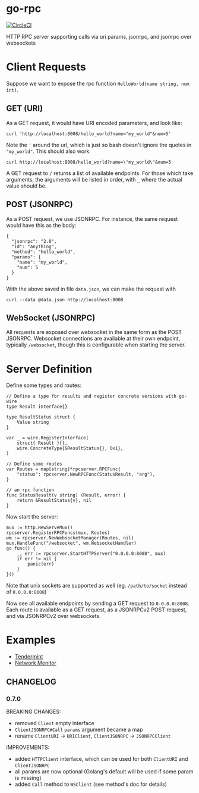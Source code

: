 # go-rpc

[![CircleCI](https://circleci.com/gh/tendermint/go-rpc.svg?style=svg)](https://circleci.com/gh/tendermint/go-rpc)

HTTP RPC server supporting calls via uri params, jsonrpc, and jsonrpc over websockets

# Client Requests

Suppose we want to expose the rpc function `HelloWorld(name string, num int)`.

## GET (URI)

As a GET request, it would have URI encoded parameters, and look like:

```
curl 'http://localhost:8008/hello_world?name="my_world"&num=5'
```

Note the `'` around the url, which is just so bash doesn't ignore the quotes in `"my_world"`.
This should also work:

```
curl http://localhost:8008/hello_world?name=\"my_world\"&num=5
```

A GET request to `/` returns a list of available endpoints.
For those which take arguments, the arguments will be listed in order, with `_` where the actual value should be.

## POST (JSONRPC)

As a POST request, we use JSONRPC. For instance, the same request would have this as the body:

```
{
  "jsonrpc": "2.0",
  "id": "anything",
  "method": "hello_world",
  "params": {
    "name": "my_world",
    "num": 5
  }
}
```

With the above saved in file `data.json`, we can make the request with

```
curl --data @data.json http://localhost:8008
```

## WebSocket (JSONRPC)

All requests are exposed over websocket in the same form as the POST JSONRPC.
Websocket connections are available at their own endpoint, typically `/websocket`,
though this is configurable when starting the server.

# Server Definition

Define some types and routes:

```
// Define a type for results and register concrete versions with go-wire
type Result interface{}

type ResultStatus struct {
	Value string
}

var _ = wire.RegisterInterface(
	struct{ Result }{},
	wire.ConcreteType{&ResultStatus{}, 0x1},
)

// Define some routes
var Routes = map[string]*rpcserver.RPCFunc{
	"status": rpcserver.NewRPCFunc(StatusResult, "arg"),
}

// an rpc function
func StatusResult(v string) (Result, error) {
	return &ResultStatus{v}, nil
}

```

Now start the server:

```
mux := http.NewServeMux()
rpcserver.RegisterRPCFuncs(mux, Routes)
wm := rpcserver.NewWebsocketManager(Routes, nil)
mux.HandleFunc("/websocket", wm.WebsocketHandler)
go func() {
	_, err := rpcserver.StartHTTPServer("0.0.0.0:8008", mux)
	if err != nil {
		panic(err)
	}
}()

```

Note that unix sockets are supported as well (eg. `/path/to/socket` instead of `0.0.0.0:8008`)

Now see all available endpoints by sending a GET request to `0.0.0.0:8008`.
Each route is available as a GET request, as a JSONRPCv2 POST request, and via JSONRPCv2 over websockets.


# Examples

* [Tendermint](https://github.com/tendermint/tendermint/blob/master/rpc/core/routes.go)
* [Network Monitor](https://github.com/tendermint/netmon/blob/master/handlers/routes.go)

## CHANGELOG

### 0.7.0

BREAKING CHANGES:

- removed `Client` empty interface
- `ClientJSONRPC#Call` `params` argument became a map
- rename `ClientURI` -> `URIClient`, `ClientJSONRPC` -> `JSONRPCClient`

IMPROVEMENTS:

- added `HTTPClient` interface, which can be used for both `ClientURI`
and `ClientJSONRPC`
- all params are now optional (Golang's default will be used if some param is missing)
- added `Call` method to `WSClient` (see method's doc for details)
